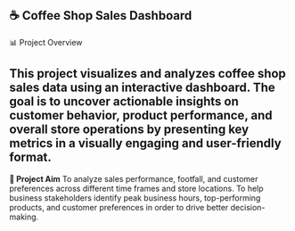 **☕ Coffee Shop Sales Dashboard**
--------------------------------------------------------------
📊 Project Overview

This project visualizes and analyzes coffee shop sales data using an interactive dashboard. The goal is to uncover actionable insights on customer behavior, product performance, and overall store operations by presenting key metrics in a visually engaging and user-friendly format.
--------------------------------------------------------------
**🎯 Project Aim**
To analyze sales performance, footfall, and customer preferences across different time frames and store locations.
To help business stakeholders identify peak business hours, top-performing products, and customer preferences in order to drive better decision-making.
